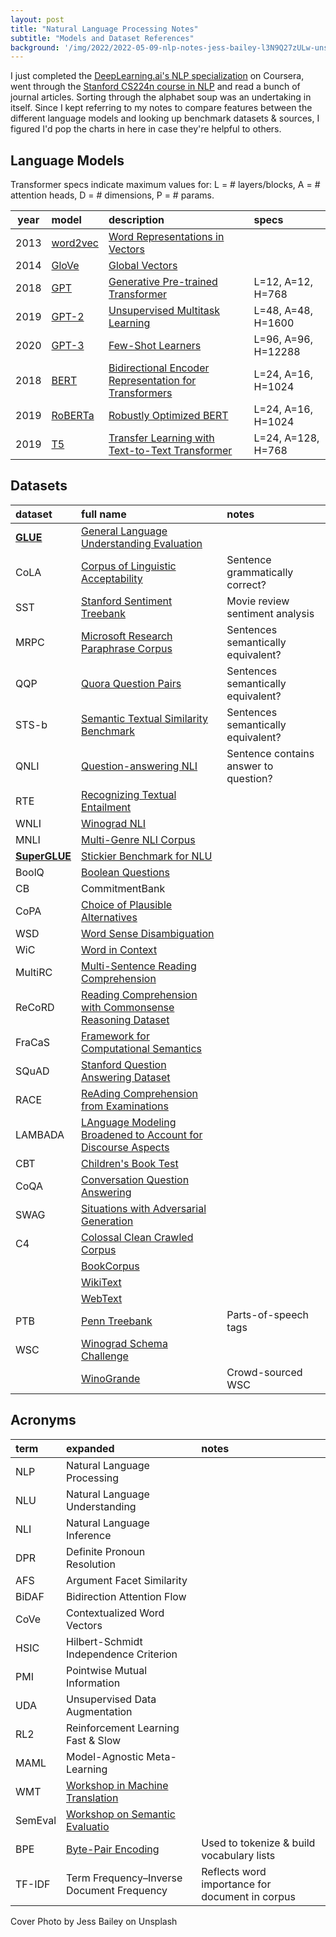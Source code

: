 ```yaml
---
layout: post
title: "Natural Language Processing Notes"
subtitle: "Models and Dataset References"
background: '/img/2022/2022-05-09-nlp-notes-jess-bailey-l3N9Q27zULw-unsplash.jpg'
---
```


I just completed the [DeepLearning.ai's NLP specialization](https://www.coursera.org/specializations/natural-language-processing) on Coursera, went through the [Stanford CS224n course in NLP](http://web.stanford.edu/class/cs224n/) and read a bunch of journal articles. Sorting through the alphabet soup was an undertaking in itself. Since I kept referring to my notes to compare features between the different language models and looking up benchmark datasets & sources, I figured I'd pop the charts in here in case they're helpful to others.

## Language Models

Transformer specs indicate maximum values for:
L = # layers/blocks, A = # attention heads, D = # dimensions, P = # params.

| year  | model | description | specs |
| :---: | :---- | :---------- | :---- |
| 2013 | [word2vec](https://www.tensorflow.org/tutorials/text/word2vec) | [Word Representations in Vectors](https://arxiv.org/abs/1301.3781) |
| 2014 | [GloVe](https://nlp.stanford.edu/projects/glove/) | [Global Vectors](https://www.semanticscholar.org/paper/GloVe%3A-Global-Vectors-for-Word-Representation-Pennington-Socher/f37e1b62a767a307c046404ca96bc140b3e68cb5)
| 2018 | [GPT](https://huggingface.co/openai-gpt) | [Generative Pre-trained Transformer](https://cdn.openai.com/research-covers/language-unsupervised/language_understanding_paper.pdf) | L=12, A=12, H=768
| 2019 | [GPT-2](https://huggingface.co/gpt2) | [Unsupervised Multitask Learning](https://cdn.openai.com/better-language-models/language_models_are_unsupervised_multitask_learners.pdf) |  L=48, A=48, H=1600
| 2020 | [GPT-3](https://beta.openai.com/docs/models/gpt-3) | [Few-Shot Learners](https://arxiv.org/abs/2005.14165) | L=96, A=96, H=12288
| 2018 | [BERT](https://huggingface.co/bert-large-cased) | [Bidirectional Encoder Representation for Transformers](https://arxiv.org/abs/1810.04805) | L=24, A=16, H=1024
| 2019 | [RoBERTa](https://huggingface.co/roberta-large) | [Robustly Optimized BERT](https://arxiv.org/abs/1907.11692) | L=24, A=16, H=1024
| 2019 | [T5](https://huggingface.co/t5-11b) | [Transfer Learning with Text-to-Text Transformer](https://arxiv.org/abs/1910.10683) | L=24, A=128, H=768

## Datasets

| dataset | full name | notes |
| :------ | :-------- | :---- |
| [**GLUE**](https://gluebenchmark.com/) | [General Language Understanding Evaluation](https://huggingface.co/datasets/glue)
| CoLA | [Corpus of Linguistic Acceptability](https://huggingface.co/datasets/glue/viewer/cola/train) | Sentence grammatically correct?
| SST | [Stanford Sentiment Treebank](https://huggingface.co/datasets/glue/viewer/sst2/train) | Movie review sentiment analysis
| MRPC | [Microsoft Research Paraphrase Corpus](https://huggingface.co/datasets/glue/viewer/mrpc/train) | Sentences semantically equivalent?
| QQP | [Quora Question Pairs](https://huggingface.co/datasets/glue/viewer/qqp/train) | Sentences semantically equivalent?
| STS-b | [Semantic Textual Similarity Benchmark](https://arxiv.org/abs/1708.00055v1) | Sentences semantically equivalent?
| QNLI | [Question-answering NLI](https://huggingface.co/datasets/glue/viewer/qnli/train) | Sentence contains answer to question?
| RTE | [Recognizing Textual Entailment](https://huggingface.co/datasets/glue/viewer/rte/train) |
| WNLI | [Winograd NLI](https://huggingface.co/datasets/glue/viewer/wnli/train) |
| MNLI | [Multi-Genre NLI Corpus](https://huggingface.co/datasets/SetFit/mnli) |
| [**SuperGLUE**](https://super.gluebenchmark.com/) |  [Stickier Benchmark for NLU](https://huggingface.co/datasets/super_glue)
| BoolQ | [Boolean Questions](https://huggingface.co/datasets/boolq)
| CB | CommitmentBank
| CoPA | [Choice of Plausible Alternatives](https://huggingface.co/datasets/pietrolesci/copa_nli)
| WSD | [Word Sense Disambiguation](https://paperswithcode.com/task/word-sense-disambiguation)
| WiC | [Word in Context](https://paperswithcode.com/dataset/wic)
| MultiRC | [Multi-Sentence Reading Comprehension](https://paperswithcode.com/dataset/multirc)
| ReCoRD | [Reading Comprehension with Commonsense Reasoning Dataset](https://paperswithcode.com/dataset/record)
| FraCaS | [Framework for Computational Semantics](https://huggingface.co/datasets/pietrolesci/fracas)
| SQuAD | [Stanford Question Answering Dataset](https://huggingface.co/datasets/squad) |
| RACE | [ReAding Comprehension from Examinations](https://huggingface.co/datasets/race) |
| LAMBADA | [LAnguage Modeling Broadened to Account for Discourse Aspects](https://huggingface.co/datasets/lambada) |
| CBT | [Children's Book Test](https://huggingface.co/datasets/cbt)
| CoQA | [Conversation Question Answering](https://huggingface.co/datasets/coqa)
| SWAG | [Situations with Adversarial Generation](https://huggingface.co/datasets/swag)
| C4 | [Colossal Clean Crawled Corpus](https://huggingface.co/datasets/c4)
| | [BookCorpus](https://huggingface.co/datasets/bookcorpus) |
| | [WikiText](https://huggingface.co/datasets/wikitext) |
| | [WebText](https://huggingface.co/datasets/openwebtext)
| PTB | [Penn Treebank](https://paperswithcode.com/dataset/penn-treebank) | Parts-of-speech tags
| WSC | [Winograd Schema Challenge](https://huggingface.co/datasets/winograd_wsc)
| | [WinoGrande](https://huggingface.co/datasets/winogrande) | Crowd-sourced WSC

## Acronyms

| term | expanded | notes |
| :--- | :------- | :---- |
| NLP | Natural Language Processing
| NLU | Natural Language Understanding
| NLI | Natural Language Inference
| DPR | Definite Pronoun Resolution
| AFS | Argument Facet Similarity
| BiDAF | Bidirection Attention Flow
| CoVe | Contextualized Word Vectors
| HSIC | Hilbert-Schmidt Independence Criterion
| PMI | Pointwise Mutual Information
| UDA | Unsupervised Data Augmentation
| RL2 | Reinforcement Learning Fast & Slow
| MAML | Model-Agnostic Meta-Learning
| WMT | [Workshop in Machine Translation](https://aclanthology.org/venues/wmt/)
| SemEval | [Workshop on Semantic Evaluatio](https://semeval.github.io/) |
| BPE | [Byte-Pair Encoding](https://paperswithcode.com/method/bpe) | Used to tokenize & build vocabulary lists
| TF-IDF | Term Frequency–Inverse Document Frequency | Reflects word importance for document in corpus

<figcaption>Cover Photo by Jess Bailey on Unsplash</figcaption>
